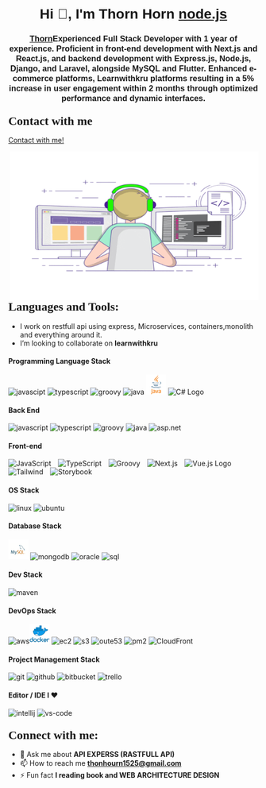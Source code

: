 <!-- Header Section -->
<h1 align="center"><font face="Arial">Hi 👋, I'm Thorn Horn <a href="https://www.youtube.com/@thornhourn7595/videos">node.js</a></font></h1>
<h3 align="center"><font face="Arial"><a href="https://www.linkedin.com/in/thon-hourn-6130142a5/" target="_blank" rel="noreferrer">Thorn</a>Experienced Full Stack Developer with 1 year of experience. Proficient in front-end development with Next.js and React.js, and backend development with Express.js, Node.js, Django, and Laravel, alongside MySQL and Flutter. Enhanced e-commerce platforms, Learnwithkru platforms resulting in a 5% increase in user engagement within 2 months through optimized performance and dynamic interfaces.</font></h3>

<!-- Schedule a 1-on-1 Call Section -->
<h3 align="left"><font size="+2" face="Verdana">Contact with me</font></h3>
<p align="left">
  <a href="https://t.me/thonhorn" target="_blank" rel="noreferrer">Contact with me! </a>
</p>

<!-- GIF -->
<img align="right" height="300" width="500" src="https://raw.githubusercontent.com/mikonoid/mikonoid/main/images/gifs/coder3.gif" />

<!-- Languages and Tools Section -->
<h3 align="left"><font size="+2" face="Verdana">Languages and Tools:</font></h3>

- I work on restfull api using express, Microservices, containers,monolith and everything around it.
- I’m looking to collaborate on **learnwithkru**

#### Programming Language Stack

<p align="left">
  <img src="https://github.com/user-attachments/assets/d6ff1383-da34-4653-9738-172e12e17ae2" alt="javascipt" title="javascipt" width="40" height="40"/>  
  <img src="https://upload.wikimedia.org/wikipedia/commons/thumb/4/4c/Typescript_logo_2020.svg/2048px-Typescript_logo_2020.svg.png" alt="typescript" title="typescript" width="40" height="40"/> 
  <img src="https://encrypted-tbn0.gstatic.com/images?q=tbn:ANd9GcT5-e_zLyIIrlVMxClajEd6a1KCSg8D5koXLQ&s" alt="groovy" title="groovy" width="40" height="40"/>  
  <img src="https://ih1.redbubble.net/image.438908244.6144/st,small,507x507-pad,600x600,f8f8f8.u2.jpg" alt="java" title="java8" width="40" height="40"/>  
  <img src="https://raw.githubusercontent.com/github/explore/80688e429a7d4ef2fca1e82350fe8e3517d3494d/topics/java/java.png" alt="go" title="go" width="40" height="40"/>  
<img src="https://upload.wikimedia.org/wikipedia/commons/thumb/f/ff/C-Sharp_Logo.svg/800px-C-Sharp_Logo.svg.png" alt="C# Logo" title="C# Logo" width="40" height="40"/>
 

</p>


#### Back End

<p align="left">
  <img src="https://static-00.iconduck.com/assets.00/javascript-js-icon-512x512-q3igwln6.png" alt="javascript" title="javascript" width="40" height="40"/>  
  <img src="https://upload.wikimedia.org/wikipedia/commons/thumb/4/4c/Typescript_logo_2020.svg/2048px-Typescript_logo_2020.svg.png" alt="typescript" title="typescript" width="40" height="40"/> 
  <img src="https://encrypted-tbn0.gstatic.com/images?q=tbn:ANd9GcT5-e_zLyIIrlVMxClajEd6a1KCSg8D5koXLQ&s" alt="groovy" title="groovy" width="40" height="40"/>  
  <img src="https://ih1.redbubble.net/image.438908244.6144/st,small,507x507-pad,600x600,f8f8f8.u2.jpg" alt="java" title="java8" width="40" height="40"/>
  <img src="https://upload.wikimedia.org/wikipedia/commons/thumb/0/0e/Microsoft_.NET_logo.png/640px-Microsoft_.NET_logo.png" alt="asp.net" title="asp.net" width="40" height="40"/>
</p>

#### Front-end

<p align="left">
  <img src="https://static-00.iconduck.com/assets.00/javascript-js-icon-512x512-q3igwln6.png" alt="JavaScript" title="JavaScript" width="40" height="40" style="margin-right: 10px;" />
  <img src="https://upload.wikimedia.org/wikipedia/commons/thumb/4/4c/Typescript_logo_2020.svg/2048px-Typescript_logo_2020.svg.png" alt="TypeScript" title="TypeScript" width="40" height="40" style="margin-right: 10px;" />
  <img src="https://encrypted-tbn0.gstatic.com/images?q=tbn:ANd9GcT5-e_zLyIIrlVMxClajEd6a1KCSg8D5koXLQ&s" alt="Groovy" title="Groovy" width="40" height="40" style="margin-right: 10px;" />
  <img src="https://media.licdn.com/dms/image/D4D12AQFJWfUQaQ1qPg/article-cover_image-shrink_600_2000/0/1675674296261?e=2147483647&v=beta&t=zcfSqc5__VRvgFu6e6Ll8vL4xNP_PYnbQYG4YpL9ysE" alt="Next.js" title="Next.js" width="40" height="40" style="margin-right: 10px;" />
  <img src="https://upload.wikimedia.org/wikipedia/commons/thumb/9/95/Vue.js_Logo_2.svg/1024px-Vue.js_Logo_2.svg.png" alt="Vue.js Logo" title="Vue.js Logo" width="40" height="40"/>
  <img src="https://encrypted-tbn0.gstatic.com/images?q=tbn:ANd9GcQNhoXisDruJMDAq3Ltd-wuaMW2lGxck9wAKw&s" alt="Tailwind" title="Tailwind" width="40" height="40" style="margin-right: 10px;" />
  <img src="https://www.svgrepo.com/show/354397/storybook-icon.svg" alt="Storybook" title="Storybook" width="40" height="40" />
</p>


#### OS Stack

<p align="left"><img src="https://brandlogos.net/wp-content/uploads/2020/03/Linux-logo.png" alt="linux" title="linux" width="40" height="40"/>  <img src="https://www.vectorlogo.zone/logos/ubuntu/ubuntu-icon.svg" alt="ubuntu" title="ubuntu" width="40" height="40"/>  </p>

#### Database Stack

<p align="left"><img src="https://raw.githubusercontent.com/github/explore/80688e429a7d4ef2fca1e82350fe8e3517d3494d/topics/mysql/mysql.png" alt="mysql" title="mysql" width="40" height="40"/>  <img src="https://www.svgrepo.com/show/331488/mongodb.svg" alt="mongodb" title="mongodb" width="40" height="40"/>  <img src="https://cdn.icon-icons.com/icons2/2699/PNG/512/oracle_logo_icon_168918.png" alt="oracle" title="oracle" width="40" height="40"/> <img src="https://static-00.iconduck.com/assets.00/sql-database-generic-icon-1521x2048-d0vdpxpg.png" alt="sql" title="sql" width="40" height="40"/> </p>

#### Dev Stack

<p align="left"><img src="https://www.svgrepo.com/show/303576/rabbitmq-logo.svg" alt="maven" title="maven" width="40" height="40"/></p>

#### DevOps Stack

<p align="left"><img src="https://www.vectorlogo.zone/logos/amazon_aws/amazon_aws-icon.svg" alt="aws" title="aws" width="40" height="40"/><img src="https://raw.githubusercontent.com/github/explore/80688e429a7d4ef2fca1e82350fe8e3517d3494d/topics/docker/docker.png" alt="docker" title="docker" width="40" height="40"/> <img src="https://www.svgrepo.com/show/353449/aws-ec2.svg" alt="ec2" title="ec2" width="40" height="40"/>
<img src="https://encrypted-tbn0.gstatic.com/images?q=tbn:ANd9GcS6AjZ12A4iL0scFBKGjavpiKPMcSnrd3TZVw&s" alt="s3" title="s3" width="40" height="40"/>
<img src="https://cdn.worldvectorlogo.com/logos/aws-route53.svg" alt="oute53" title="oute53" width="40" height="40"/>
<img src="https://cdn.worldvectorlogo.com/logos/pm2-2.svg" alt="pm2" title="pm2" width="40" height="40"/>
<img src="https://encrypted-tbn0.gstatic.com/images?q=tbn:ANd9GcSOJ0OnsdRScb-OvYIYeC-AInCryeXoW45g9Q&s" alt="CloudFront " title="CloudFront " width="40" height="40"/>
</p>

#### Project Management Stack

<p align="left"><img src="https://www.vectorlogo.zone/logos/git-scm/git-scm-icon.svg" alt="git" title="git" width="40" height="40"/>  <img src="https://www.vectorlogo.zone/logos/github/github-icon.svg" alt="github" title="github" width="40" height="40"/> <img src="https://www.vectorlogo.zone/logos/bitbucket/bitbucket-icon.svg" alt="bitbucket" title="bitbucket" width="40" height="40"/>  <img src="https://www.vectorlogo.zone/logos/trello/trello-icon.svg" alt="trello" title="trello" width="40" height="40"/></p>

#### Editor / IDE I ♥

<p align="left"><img src="https://cdn.worldvectorlogo.com/logos/intellij-idea-1.svg" alt="intellij" title="intellij" width="40" height="40"/> <img src="https://www.vectorlogo.zone/logos/visualstudio_code/visualstudio_code-icon.svg" alt="vs-code" title="vs-code" width="40" height="40"/> </p>

<!-- Contact Section -->
<h3 align="left"><font size="+2" face="Verdana">Connect with me:</font></h3>
<p align="left">
</p>

- 💬 Ask me about **API EXPERSS (RASTFULL API)**
- 📫 How to reach me **[thonhourn1525@gmail.com](mailto:thonhourn1525@gmail.com)**
- ⚡ Fun fact **I reading book and WEB ARCHITECTURE DESIGN**
